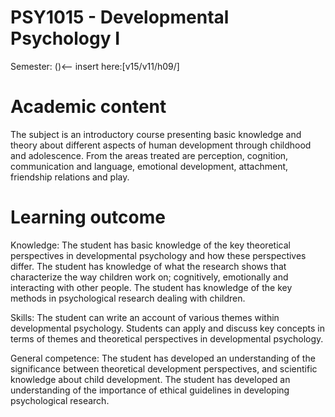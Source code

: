 PSY1015 - Developmental Psychology I
======
Semester: ()<-- insert here:[v15/v11/h09/]

# Academic content
The subject is an introductory course presenting basic knowledge and theory about different aspects of human development through childhood and adolescence. From the areas treated are perception, cognition, communication and language, emotional development, attachment, friendship relations and play.

# Learning outcome
Knowledge:
The student has basic knowledge of the key theoretical perspectives in developmental psychology and how these perspectives differ.
The student has knowledge of what the research shows that characterize the way children work on; cognitively, emotionally and interacting with other people.
The student has knowledge of the key methods in psychological research dealing with children.

Skills: 
The student can write an account of various themes within developmental psychology.
Students can apply and discuss key concepts in terms of themes and theoretical perspectives in developmental psychology.

General competence: 
The student has developed an understanding of the significance between theoretical development perspectives, and scientific knowledge about child development.
The student has developed an understanding of the importance of ethical guidelines in developing psychological research.
